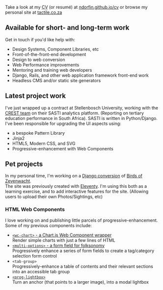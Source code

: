 Take a look at my <abbr title="Curriculum vitae">CV</abbr> (or resumé) at [ndorfin.github.io/cv](https://ndorfin.github.io/cv/) or browse my personal site at [tactile.co.za](https://tactile.co.za/)

## Available for short- and long-term work

Get in touch if you'd like help with:

- Design Systems, Component Libraries, etc
- Front-of-the-front-end development
- Design to web conversion
- Web Performance improvements
- Mentoring and training web developers
- Django, Rails, and other web application framework front-end work
- Headless CMS and/or static site generators

## Latest project work

I've just wrapped up a contract at Stellenbosch University, working with the [CREST team](https://www0.sun.ac.za/crest/) on their SASTI analytics platform. (Reporting on tertiary education performance in South Africa). SASTI is written in Python/Django. I've been responsible for upgrading the UI aspects using:

- a bespoke Pattern Library
- Jinja2
- HTML5, Modern CSS, and SVG
- Progressive-enhancement with Web Components

## Pet projects

In my personal time, I'm working on a [Django conversion](https://github.com/ndorfin/birds-of-zevenwacht/tree/django) of [Birds of Zevenwacht](https://ndorfin.github.io/birds-of-zevenwacht/).\
The site was previously created with [Eleventy](https://11ty.dev). I'm using this both as a learning exercise, and to add interactive features for the site. (Allowing users to upload their own Photos/Sightings, etc)

### HTML Web Components

I love working on and publishing little parcels of progressive-enhancement. Some of my previous components include:

- [`<wc-chart>` - a Chart.js Web Component wrapper](https://github.com/ndorfin/chartjs-web-component)\
  Render simple charts with just a few lines of HTML
- [`<multi-options>` - a form field for folksonomy](https://github.com/ndorfin/multi-options-webcomponent)\
  Progressively enhance a series of form fields to create a tag/category selection form control
- `<tab-group>`\
  Progressively-enhance a table of contents and their relevant sections into an accessible tab group
- [`<prog-lightbox>`](https://github.com/ndorfin/prog-lightbox)\
  Turn an anchor (that points to a larger image), into a modal lightbox
